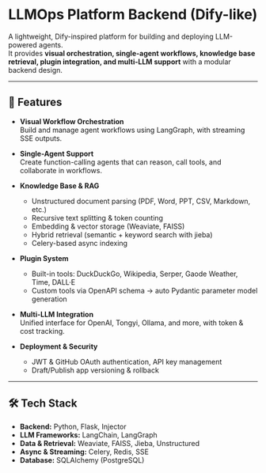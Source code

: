 # LLMOps Platform Backend (Dify-like)

A lightweight, Dify-inspired platform for building and deploying LLM-powered agents.  
It provides **visual orchestration, single-agent workflows, knowledge base retrieval, plugin integration, and multi-LLM support** with a modular backend design.  

---

## 🚀 Features

- **Visual Workflow Orchestration**  
  Build and manage agent workflows using LangGraph, with streaming SSE outputs.  

- **Single-Agent Support**  
  Create function-calling agents that can reason, call tools, and collaborate in workflows.  

- **Knowledge Base & RAG**  
  - Unstructured document parsing (PDF, Word, PPT, CSV, Markdown, etc.)  
  - Recursive text splitting & token counting  
  - Embedding & vector storage (Weaviate, FAISS)  
  - Hybrid retrieval (semantic + keyword search with jieba)  
  - Celery-based async indexing  

- **Plugin System**  
  - Built-in tools: DuckDuckGo, Wikipedia, Serper, Gaode Weather, Time, DALL·E  
  - Custom tools via OpenAPI schema → auto Pydantic parameter model generation  

- **Multi-LLM Integration**  
  Unified interface for OpenAI, Tongyi, Ollama, and more, with token & cost tracking.  

- **Deployment & Security**  
  - JWT & GitHub OAuth authentication, API key management  
  - Draft/Publish app versioning & rollback  

---

## 🛠 Tech Stack

- **Backend:** Python, Flask, Injector  
- **LLM Frameworks:** LangChain, LangGraph  
- **Data & Retrieval:** Weaviate, FAISS, Jieba, Unstructured  
- **Async & Streaming:** Celery, Redis, SSE  
- **Database:** SQLAlchemy (PostgreSQL) 
